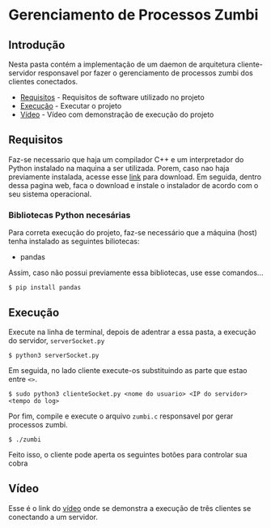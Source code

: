# Gerenciamento de Processos Zumbi

## Introdução  

Nesta pasta contém a implementação de um daemon de arquitetura cliente-servidor responsavel por fazer o gerenciamento de processos zumbi dos clientes conectados.  

- [Requisitos](#requisitos) - Requisitos de software utilizado no projeto
- [Execução](#compilação-e-execução) - Executar o projeto
- [Vídeo](#vídeo) - Vídeo com demonstração de execução do projeto

## Requisitos    

Faz-se necessario que haja um compilador C++ e um interpretador do Python instalado na maquina a ser utilizada. Porem, caso nao haja previamente instalada, acesse esse [link] para download. Em seguida, dentro dessa pagina web, faca o download e instale o instalador de acordo com o seu sistema operacional.

[link]:https://www.python.org/downloads/

### Bibliotecas Python necesárias
Para correta execução do projeto, faz-se necessário que a máquina (host) tenha instalado as seguintes biliotecas:  
- pandas

Assim, caso não possui previamente essa bibliotecas, use esse comandos...

```
$ pip install pandas
```    

## Execução    


Execute na linha de terminal, depois de adentrar a essa pasta, a execução do servidor, `serverSocket.py`

```
$ python3 serverSocket.py
```    

Em seguida, no lado cliente execute-os substituindo as parte que estao entre `<>`.

```
$ sudo python3 clienteSocket.py <nome do usuario> <IP do servidor> <tempo do log>
```  

Por fim, compile e execute o arquivo `zumbi.c` responsavel por gerar processos zumbi.
```
$ ./zumbi
```  
Feito isso, o cliente pode aperta os seguintes botões para controlar sua cobra


## Vídeo  
  
Esse é o link do [vídeo] onde se demonstra a execução de três clientes se conectando a um servidor.

[vídeo]:https://youtu.be/LUjfCrN4dGY
